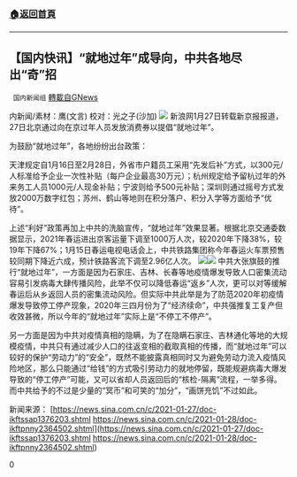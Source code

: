 ###  [:house:返回首頁](https://github.com/ourhimalayas/txt)
---

## 【国内快讯】“就地过年”成导向，中共各地尽出“奇”招
` 国内新闻组` [轉載自GNews](https://gnews.org/zh-hans/833522/)

内新闻/素材：鹰(文言) 校对：光之子(沙加)
![]()![](https://gnews.org/wp-content/uploads/2021/01/3-83.png)
新浪网1月27日转载新京报报道，27日北京通过向在京过年人员发放消费券以提倡“就地过年”。

为鼓励“就地过年”，各地纷纷出台政策：

天津规定自1月16日至2月28日，外省市户籍员工采用“先发后补”方式，以300元/人标准给予企业一次性补贴（每户企业最高30万元）；杭州规定给予留杭过年的外来务工人员1000元/人现金补贴；宁波则给予500元补贴；深圳则通过摇号方式发放2000万数字红包；苏州、鹤山等地则在积分落户、积分入学等方面给予“优待”。

上述“利好”政策再加上中共的洗脑宣传，“就地过年”效果显著。根据北京交通委数据显示，2021年春运进出京客运量下调至1000万人次，较2020年下降38%，较19年下降67%；1月15日春运电视电话会上，中共铁路集团称今年春运火车票预售较同期下降近六成，预计铁路客流下调至2.96亿人次。
![]()![](https://gnews.org/wp-content/uploads/2021/01/1-172.jpg)![]()![](https://gnews.org/wp-content/uploads/2021/01/2-115.jpg)
中共大张旗鼓的推行“就地过年”，一方面是因为石家庄、吉林、长春等地疫情爆发导致人口密集流动容易引发病毒大肆传播风险，此举不仅可以降低春运“返乡”人次，更可以对等缓解春运后从乡返回人员的密集流动风险。但实际中共此举是为了防范2020年初疫情爆发导致停工停产现象，2020年三四月份为了“经济续命”，中共强推复工复产但收效甚微，所以今年的“就地过年”实际上是“不停工不停产”。

另一方面是因为中共对疫情真相的隐瞒，为了在隐瞒石家庄、吉林通化等地的大规模疫情，中共只有通过减少人口的往返变相的截取真相的传播，而“就地过年”可以较好的保护“劳动力”的“安全”，既然不能披露真相同时又为避免劳动力流入疫情风险地区，那么只能通过“给钱”的方式吸引劳动力的就地停留，既能规避病毒大爆发导致的“停工停产”可能，又可以省却人员返回后的“核检-隔离”流程，一举多得。而中共给予的不过是少量的“冥币”和可笑的“加分”，“画饼充饥”不过如此。

新闻来源：
[https://news.sina.com.cn/c/2021-01-27/doc-ikftssap1376203.shtml
https://news.sina.com.cn/c/2021-01-28/doc-ikftpnny2364502.shtml](https://news.sina.com.cn/c/2021-01-27/doc-ikftssap1376203.shtml
https://news.sina.com.cn/c/2021-01-28/doc-ikftpnny2364502.shtml)

0

